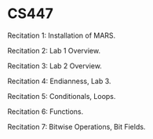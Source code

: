 # CS447

Recitation 1: Installation of MARS.

Recitation 2: Lab 1 Overview.

Recitation 3: Lab 2 Overview.

Recitation 4: Endianness, Lab 3.

Recitation 5: Conditionals, Loops.

Recitation 6: Functions.

Recitation 7: Bitwise Operations, Bit Fields.

